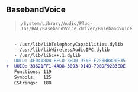 ## BasebandVoice

> `/System/Library/Audio/Plug-Ins/HAL/BasebandVoice.driver/BasebandVoice`

```diff

   - /usr/lib/libTelephonyCapabilities.dylib
   - /usr/lib/libWirelessAudioIPC.dylib
   - /usr/lib/libc++.1.dylib
-  UUID: 4F0418D8-BFCD-3BD0-956E-F2E8BBBD0E35
+  UUID: 33621FF1-4AD8-3093-914D-79BDF92B3EDE
   Functions: 119
   Symbols:   125
   CStrings:  188

```
